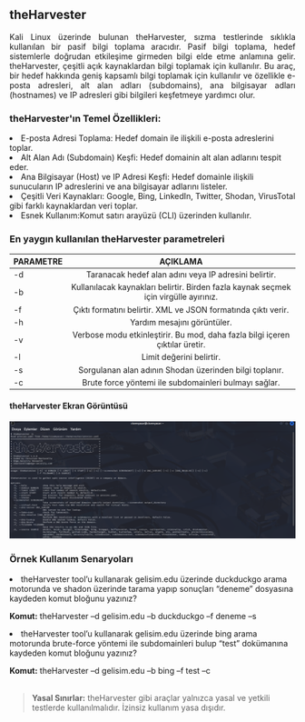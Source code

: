 ## theHarvester
<p align="justify">Kali Linux üzerinde bulunan theHarvester, sızma testlerinde sıklıkla kullanılan bir pasif bilgi toplama aracıdır. Pasif bilgi toplama, hedef sistemlerle doğrudan etkileşime girmeden bilgi elde etme anlamına gelir.
theHarvester, çeşitli açık kaynaklardan bilgi toplamak için kullanılır. Bu araç, bir hedef hakkında geniş kapsamlı bilgi toplamak için kullanılır ve özellikle e-posta adresleri, alt alan adları (subdomains), ana bilgisayar adları (hostnames) ve IP adresleri gibi bilgileri keşfetmeye yardımcı olur. </p>

### theHarvester'ın Temel Özellikleri:
<li>E-posta Adresi Toplama: Hedef domain ile ilişkili e-posta adreslerini toplar.</li>
<li>Alt Alan Adı (Subdomain) Keşfi: Hedef domainin alt alan adlarını tespit eder.</li>
<li>Ana Bilgisayar (Host) ve IP Adresi Keşfi: Hedef domainle ilişkili sunucuların IP adreslerini ve ana bilgisayar adlarını listeler.</li>
<li>Çeşitli Veri Kaynakları: Google, Bing, LinkedIn, Twitter, Shodan, VirusTotal gibi farklı kaynaklardan veri toplar.</li>
<li>Esnek Kullanım:Komut satırı arayüzü (CLI) üzerinden kullanılır.</li>

### En yaygın kullanılan theHarvester parametreleri
| PARAMETRE | AÇIKLAMA | 
| :---         |     :---:      |       
| -d | Taranacak hedef alan adını veya IP adresini belirtir. |
| -b | Kullanılacak kaynakları belirtir. Birden fazla kaynak seçmek için virgülle ayırınız. |
| -f | Çıktı formatını belirtir. XML ve JSON formatında çıktı verir.|
| -h | Yardım mesajını görüntüler. |
| -v | Verbose modu etkinleştirir. Bu mod, daha fazla bilgi içeren çıktılar üretir. |
| -l | Limit değerini belirtir. |
| -s | Sorgulanan alan adının Shodan üzerinden bilgi toplanır. |
| -c | Brute force yöntemi ile subdomainleri bulmayı sağlar. |

#### theHarvester Ekran Görüntüsü
![theHarvester](https://github.com/cyasar34/SECURITY-IN-WEB-APPLICATIONS/blob/main/theHarvester.PNG)

### Örnek Kullanım Senaryoları
<p align="justify"><li>theHarvester tool’u kullanarak gelisim.edu üzerinde duckduckgo arama motorunda ve shadon üzerinde tarama yapıp sonuçları “deneme” dosyasına kaydeden komut bloğunu yazınız?</li></p>
<b>Komut:</b> theHarvester –d gelisim.edu –b duckduckgo –f deneme –s

<p align="justify"><li>theHarvester tool’u kullanarak gelisim.edu üzerinde bing arama motorunda brute-force yöntemi ile subdomainleri bulup “test” dokümanına kaydeden komut bloğunu yazınız?</li></p>
<b>Komut:</b> theHarvester –d gelisim.edu –b bing –f test –c <br><br>


> **Yasal Sınırlar:** theHarvester gibi araçlar yalnızca yasal ve yetkili testlerde kullanılmalıdır. İzinsiz kullanım yasa dışıdır. <br>





 
